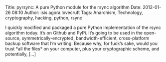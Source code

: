 Title: pyrsync: A pure Python module for the rsync algorithm
Date: 2012-01-26 08:10
Author: isis agora lovecruft
Tags: Anarchism, Technology, cryptography, hacking, python, rsync

I quickly modified and packaged a pure Python implementation of the
rsync algorithm today. It’s on Github and PyPi. It’s going to be used in
the open-source, symmetrically-encrypted, bandwidth-efficient,
cross-platform backup software that I’m writing. Because why, for fuck’s
sake, would you trust \*all the files\* on your computer, plus your
cryptographic scheme, and potentially, [...]
